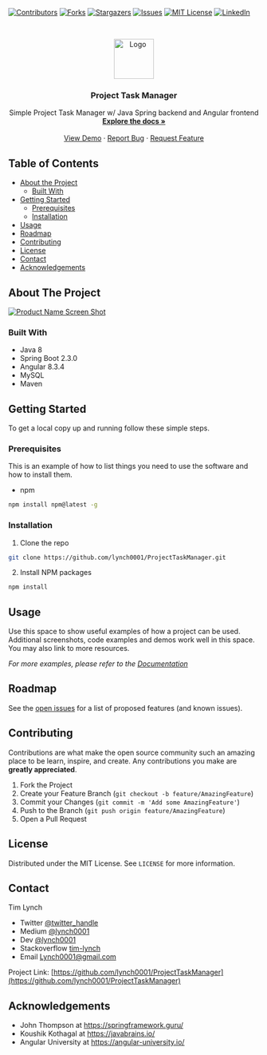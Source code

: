 [![Contributors][contributors-shield]][contributors-url]
[![Forks][forks-shield]][forks-url]
[![Stargazers][stars-shield]][stars-url]
[![Issues][issues-shield]][issues-url]
[![MIT License][license-shield]][license-url]
[![LinkedIn][linkedin-shield]][linkedin-url]



<!-- PROJECT LOGO -->
<br />
<p align="center">
  <a href="https://github.com/lynch0001/ProjectTaskManager">
    <img src="images/logo.png" alt="Logo" width="80" height="80">
  </a>

  <h3 align="center">Project Task Manager</h3>

  <p align="center">
    Simple Project Task Manager w/ Java Spring backend and Angular frontend
    <br />
    <a href="https://github.com/lynch0001/ProjectTaskManager"><strong>Explore the docs »</strong></a>
    <br />
    <br />
    <a href="https://github.com/lynch0001/ProjectTaskManager">View Demo</a>
    ·
    <a href="https://github.com/lynch0001/ProjectTaskManager">Report Bug</a>
    ·
    <a href="https://github.com/lynch0001/ProjectTaskManager/issues">Request Feature</a>
  </p>
</p>



<!-- TABLE OF CONTENTS -->
## Table of Contents

* [About the Project](#about-the-project)
  * [Built With](#built-with)
* [Getting Started](#getting-started)
  * [Prerequisites](#prerequisites)
  * [Installation](#installation)
* [Usage](#usage)
* [Roadmap](#roadmap)
* [Contributing](#contributing)
* [License](#license)
* [Contact](#contact)
* [Acknowledgements](#acknowledgements)



<!-- ABOUT THE PROJECT -->
## About The Project

[![Product Name Screen Shot][product-screenshot]](https://example.com)




### Built With

* []() Java 8
* []() Spring Boot 2.3.0
* []() Angular 8.3.4
* []() MySQL
* []() Maven


<!-- GETTING STARTED -->
## Getting Started

To get a local copy up and running follow these simple steps.

### Prerequisites

This is an example of how to list things you need to use the software and how to install them.


* npm
```sh
npm install npm@latest -g
```

### Installation
 
1. Clone the repo
```sh
git clone https://github.com/lynch0001/ProjectTaskManager.git
```
2. Install NPM packages
```sh
npm install
```



<!-- USAGE EXAMPLES -->
## Usage

Use this space to show useful examples of how a project can be used. Additional screenshots, code examples and demos work well in this space. You may also link to more resources.

_For more examples, please refer to the [Documentation](https://example.com)_



<!-- ROADMAP -->
## Roadmap

See the [open issues](https://github.com/lynch0001/ProjectTaskManager/issues) for a list of proposed features (and known issues).



<!-- CONTRIBUTING -->
## Contributing

Contributions are what make the open source community such an amazing place to be learn, inspire, and create. Any contributions you make are **greatly appreciated**.

1. Fork the Project
2. Create your Feature Branch (`git checkout -b feature/AmazingFeature`)
3. Commit your Changes (`git commit -m 'Add some AmazingFeature'`)
4. Push to the Branch (`git push origin feature/AmazingFeature`)
5. Open a Pull Request



<!-- LICENSE -->
## License

Distributed under the MIT License. See `LICENSE` for more information.



<!-- CONTACT -->
## Contact

Tim Lynch 
* Twitter [@twitter_handle](https://twitter.com/twitter_handle) 
* Medium [@lynch0001](https://medium.com/lynch0001) 
* Dev [@lynch0001](https://dev.to/lynch0001) 
* Stackoverflow [tim-lynch](https://stackoverflow.com/users/11063468/tim-lynch)
* Email Lynch0001@gmail.com

Project Link: [https://github.com/lynch0001/ProjectTaskManager](https://github.com/lynch0001/ProjectTaskManager)



<!-- ACKNOWLEDGEMENTS -->
## Acknowledgements

* []() John Thompson at https://springframework.guru/
* []() Koushik Kothagal at https://javabrains.io/
* []() Angular University at https://angular-university.io/





<!-- MARKDOWN LINKS & IMAGES -->
<!-- https://www.markdownguide.org/basic-syntax/#reference-style-links -->
[contributors-shield]: https://img.shields.io/github/contributors/lynch0001/ProjectTaskManager.svg?style=flat-square
[contributors-url]: https://github.com/lynch0001/ProjectTaskManager/graphs/contributors
[forks-shield]: https://img.shields.io/github/forks/ProjectTaskManager/exoplanet.svg?style=flat-square
[forks-url]: https://github.com/lynch0001/ProjectTaskManager/network/members
[stars-shield]: https://img.shields.io/github/stars/ProjectTaskManager/exoplanet.svg?style=flat-square
[stars-url]: https://github.com/lynch0001/ProjectTaskManager/stargazers
[issues-shield]: https://img.shields.io/github/issues/ProjectTaskManager/exoplanet.svg?style=flat-square
[issues-url]: https://github.com/lynch0001/ProjectTaskManager/issues
[license-shield]: https://img.shields.io/github/license/ProjectTaskManager/exoplanet.svg?style=flat-square
[license-url]: https://github.com/lynch0001/ProjectTaskManager/blob/master/LICENSE.txt
[linkedin-shield]: https://img.shields.io/badge/-LinkedIn-black.svg?style=flat-square&logo=linkedin&colorB=555
[linkedin-url]: https://www.linkedin.com/in/timothy-j-lynch/
[product-screenshot]: https://user-images.githubusercontent.com/35854692/89045856-39c45500-d31a-11ea-9c9c-f3de0f114d90.PNG
